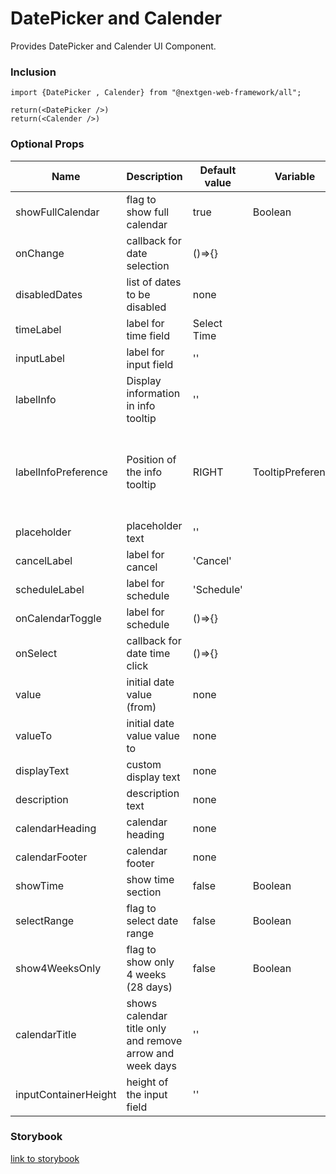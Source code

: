# DatePicker and Calender

Provides DatePicker and Calender UI Component.

### Inclusion

```
import {DatePicker , Calender} from "@nextgen-web-framework/all";

return(<DatePicker />)
return(<Calender />)
```

### Optional Props

| Name                 | Description                                              | Default value | Variable          | Option                                                                                 |
| -------------------- | -------------------------------------------------------- | ------------- | ----------------- | -------------------------------------------------------------------------------------- |
| showFullCalendar     | flag to show full calendar                               | true          | Boolean           | true, false                                                                            |
| onChange             | callback for date selection                              | ()=>{}        |                   |                                                                                        |
| disabledDates        | list of dates to be disabled                             | none          |                   |                                                                                        |
| timeLabel            | label for time field                                     | Select Time   |                   |                                                                                        |
| inputLabel           | label for input field                                    | ''            |                   |                                                                                        |
| labelInfo            | Display information in info tooltip                      | ''            |                   |                                                                                        |
| labelInfoPreference  | Position of the info tooltip                             | RIGHT         | TooltipPreference | BOTTOM_CENTER, BOTTOM_LEFT, BOTTOM_RIGHT, LEFT, RIGHT, TOP_CENTER, TOP_LEFT, TOP_RIGHT |
| placeholder          | placeholder text                                         | ''            |                   |                                                                                        |
| cancelLabel          | label for cancel                                         | 'Cancel'      |                   |                                                                                        |
| scheduleLabel        | label for schedule                                       | 'Schedule'    |                   |                                                                                        |
| onCalendarToggle     | label for schedule                                       | ()=>{}        |                   |                                                                                        |
| onSelect             | callback for date time click                             | ()=>{}        |                   |                                                                                        |
| value                | initial date value (from)                                | none          |                   |                                                                                        |
| valueTo              | initial date value value to                              | none          |                   |                                                                                        |
| displayText          | custom display text                                      | none          |                   |                                                                                        |
| description          | description text                                         | none          |                   |                                                                                        |
| calendarHeading      | calendar heading                                         | none          |                   |                                                                                        |
| calendarFooter       | calendar footer                                          | none          |                   |                                                                                        |
| showTime             | show time section                                        | false         | Boolean           | true, false                                                                            |
| selectRange          | flag to select date range                                | false         | Boolean           | true, false                                                                            |
| show4WeeksOnly       | flag to show only 4 weeks (28 days)                      | false         | Boolean           | true, false                                                                            |
| calendarTitle        | shows calendar title only and remove arrow and week days | ''            |                   |                                                                                        |
| inputContainerHeight | height of the input field                                | ''            |                   |                                                                                        |

### Storybook

[link to storybook]('datePicker')

